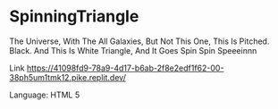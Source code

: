 # SpinningTriangle
The Universe, With The All Galaxies, But Not This One, This Is Pitched. Black. And This Is White Triangle, And It Goes Spin Spin Speeeinnn

Link
https://41098fd9-78a9-4d17-b6ab-2f8e2edf1f62-00-38ph5um1tmk12.pike.replit.dev/

Language: HTML 5

